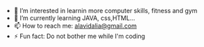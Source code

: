 - 👀 I’m interested in learnin more computer skills, fitness and gym
- 🌱 I’m currently learning JAVA, css,HTML...
- 📫 How to reach me: alavidalia@gmail.com
- ⚡ Fun fact: Do not bother me while I'm coding

<!---
daliaalavi/daliaalavi is a ✨ special ✨ repository because its `README.md` (this file) appears on your GitHub profile.
You can click the Preview link to take a look at your changes.
--->
